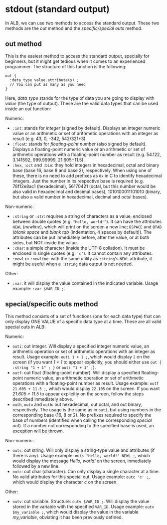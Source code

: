 # stdout (standard output)

In ALB, we can use two methods to access the standard output. These two methods are the _out_ method and the _specific/special outs_ method.

## out method

This is the easiest method to access the standard output, specially for beginners, but it might get tedious when it comes to an experienced programmer. The structure of this function is the following:

```
out {
  :data_type value attribute(s) ;
  // You can put as many as you need
}
```

Here, _data_type_ stands for the type of data you are going to display with _value_ (the type of output). These are the valid data types that can be used inside an _out_ function:

Numeric:
- `:int`: stands for _integer_ (signed by default). Displays an integer numeric value or an arithmetic or set of arithmetic operations with an integer as result (e.g. 43, 0, -342, 542/321+3).
- `:float`: stands for _floating-point number_ (also signed by default). Displays a floating-point numeric value or an arithmetic or set of arithmetic operations with a floating-point number as result (e.g. 54.122, 3.141592, 999.99999, 21.605+11.5).
- `:hex`, `:oct` and `:bin`: they hold integers in hexadecimal, octal and binary base (base 16, base 8 and base 2), respectively. When using one of these, there is no need to add prefixes as `0x` in C to identify hexadecimal integers. Just the number in its respective base is required (e.g. 78f12e8ac1 (hexadecimal), 56170421 (octal, but this number would be also valid in hexadecimal and decimal bases), 1010100011101010 (binary, but also a valid number in hexadecimal, decimal and octal bases).

Non-numeric:
- `:string` or `:str`: requires a string of characters as a value, enclosed between double quotes (e.g. `"Hello, world!"`). It can have the attributes `NEWL` (_newline_), which will print on the screen a new line; `BSPACE` and `BTAB` (_blank space_ and _blank tab_ (indentation, 4 spaces by default)). The attributes can be put inmediately before, after the value, or at both sides, but NOT inside the value.
- `:char`: a simple character (inside the UTF-8 collation). It must be enclosed in single quotes (e.g. `'c'`). It cannot contain any attributes.
- `:newl` or `:newline`: with the same utility as `:string`'s `NEWL` attribute, it might be useful when a `:string` data output is not needed.

Other:
- `:var`: it will display the value contained in the indicated variable. Usage example: `:var $VAR_ID ;`.

## special/specific outs method

This method consists of a set of functions (one for each data type) that can only display ONE VALUE of a specific data type at a time. These are all valid special outs in ALB:

Numeric:
- `outi`: out integer. Will display a specified integer numeric value, an arithmetic operation or set of arithmetic operations with an integer as result. Usage example: `outi 1 + 1 ;`, which would display `2` on the screen (if you want _1 + 1_ to appear explicitly, you should either use `out { :string "1 + 1" ; }` or `outs "1 + 1" ;`).
- `outf`: out float (floating-point number). Will display a specified floating-point numeric value, an arithmetic operation or set of arithmetic operations with a floating-point number as result. Usage example: `outf 21.605 + 11.5 ;`, which would display `22.105` on the screen. If you want _21.605 + 11.5_ to appear explicitly on the screen, follow the steps described inmediately above.
- `outh`, `outo` and `outb`: out hexadecimal, out octal, and out binary, respectively. The usage is the same as in `outi`, but using numbers in the corresponding base (16, 8 or 2). No prefixes required to specify the base of numbers (identified when calling the corresponding _special out_). If a number not corresponding to the specified base is used, an exception will be thrown.

Non-numeric:
- `outs`: out string. Will only display a string-type value and attributes (if there is any). Usage example: `outs "Hello, world!" NEWL ;`, which would display the message _Hello, world!_ on the screen, inmediately followed by a new line.
- `outc`: out char (character). Can only display a single character at a time. No valid attributes for this special out. Usage example: `outc 'c' ;`, which would display the character _c_ on the screen.

Other:
- `outv`: out variable. Structure: `outv $VAR_ID ;`. Will display the value stored in the variable with the specified `VAR_ID`. Usage example: `outv $my_variable ;`, which would display the value in the variable _my_variable_, obviating it has been previously defined.
